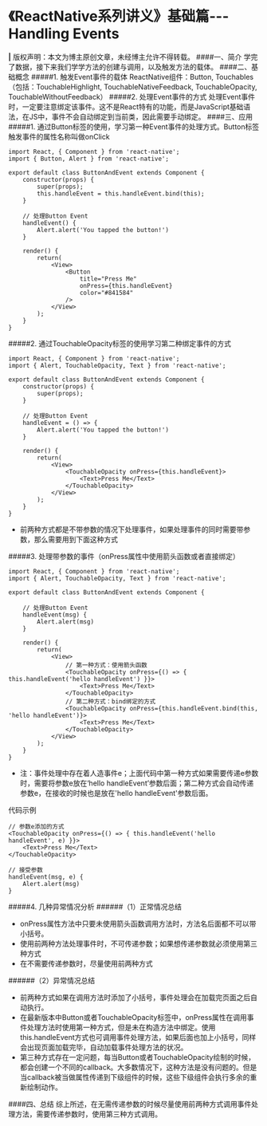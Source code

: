 # 《ReactNative系列讲义》基础篇---Handling Events
**|** 版权声明：本文为博主原创文章，未经博主允许不得转载。
####一、简介
学完了数据，接下来我们学学方法的创建与调用，以及触发方法的载体。
####二、基础概念
#####1. 触发Event事件的载体
ReactNative组件：Button, Touchables（包括：TouchableHighlight, TouchableNativeFeedback, TouchableOpacity, TouchableWithoutFeedback）
#####2. 处理Event事件的方式
处理Event事件时，一定要注意绑定该事件。这不是React特有的功能，而是JavaScript基础语法，在JS中，事件不会自动绑定到当前类，因此需要手动绑定。
####三、应用
#####1. 通过Button标签的使用，学习第一种Event事件的处理方式。Button标签触发事件的属性名称叫做onClick

```
import React, { Component } from 'react-native';
import { Button, Alert } from 'react-native';

export default class ButtonAndEvent extends Component {
    constructor(props) {
        super(props);
        this.handleEvent = this.handleEvent.bind(this);
    }
    
    // 处理Button Event
    handleEvent() {
        Alert.alert('You tapped the button!')
    }
    
    render() {
        return(
            <View>
                <Button 
                    title="Press Me"
                    onPress={this.handleEvent} 
                    color="#841584"
                />
            </View>
        );
    }
}
```

#####2. 通过TouchableOpacity标签的使用学习第二种绑定事件的方式
```
import React, { Component } from 'react-native';
import { Alert, TouchableOpacity, Text } from 'react-native';

export default class ButtonAndEvent extends Component {
    constructor(props) {
        super(props);
    }
    
    // 处理Button Event
    handleEvent = () => {
        Alert.alert('You tapped the button!')
    }
    
    render() {
        return(
            <View>
                <TouchableOpacity onPress={this.handleEvent}>
                    <Text>Press Me</Text>
                </TouchableOpacity>
            </View>
        );
    }
}
```
* 前两种方式都是不带参数的情况下处理事件，如果处理事件的同时需要带参数，那么需要用到下面这种方式

#####3. 处理带参数的事件（onPress属性中使用箭头函数或者直接绑定）
```
import React, { Component } from 'react-native';
import { Alert, TouchableOpacity, Text } from 'react-native';

export default class ButtonAndEvent extends Component {
    
    // 处理Button Event
    handleEvent(msg) {
        Alert.alert(msg)
    }
    
    render() {
        return(
            <View>
                // 第一种方式：使用箭头函数
                <TouchableOpacity onPress={() => { this.handleEvent('hello handleEvent') }}>
                    <Text>Press Me</Text>
                </TouchableOpacity>
                // 第二种方式：bind绑定的方式
                <TouchableOpacity onPress={this.handleEvent.bind(this, 'hello handleEvent')}>
                    <Text>Press Me</Text>
                </TouchableOpacity>
            </View>
        );
    }
}
```
* 注：事件处理中存在着人造事件e；上面代码中第一种方式如果需要传递e参数时，需要将参数e放在‘hello handleEvent’参数后面；第二种方式会自动传递参数e，在接收的时候也是放在'hello handleEvent'参数后面。

代码示例

```
// 参数e添加的方式
<TouchableOpacity onPress={() => { this.handleEvent('hello handleEvent', e) }}>
    <Text>Press Me</Text>
</TouchableOpacity>

// 接受参数
handleEvent(msg, e) {
    Alert.alert(msg)
}
```


#####4. 几种异常情况分析
######（1）正常情况总结
* onPress属性方法中只要未使用箭头函数调用方法时，方法名后面都不可以带小括号。
* 使用前两种方法处理事件时，不可传递参数；如果想传递参数就必须使用第三种方式
* 在不需要传递参数时，尽量使用前两种方式

######（2）异常情况总结
* 前两种方式如果在调用方法时添加了小括号，事件处理会在加载完页面之后自动执行。
* 在最新版本中Button或者TouchableOpacity标签中，onPress属性在调用事件处理方法时使用第一种方式，但是未在构造方法中绑定。使用this.handleEvent方式也可调用事件处理方法，如果后面也加上小括号，同样会出现页面加载完毕，自动加载事件处理方法的状况。
* 第三种方式存在一定问题，每当Button或者TouchableOpacity绘制的时候，都会创建一个不同的callback。大多数情况下，这种方法是没有问题的。但是当callback被当做属性传递到下级组件的时候，这些下级组件会执行多余的重新绘制动作。

####四、总结
综上所述，在无需传递参数的时候尽量使用前两种方式调用事件处理方法，需要传递参数时，使用第三种方式调用。


